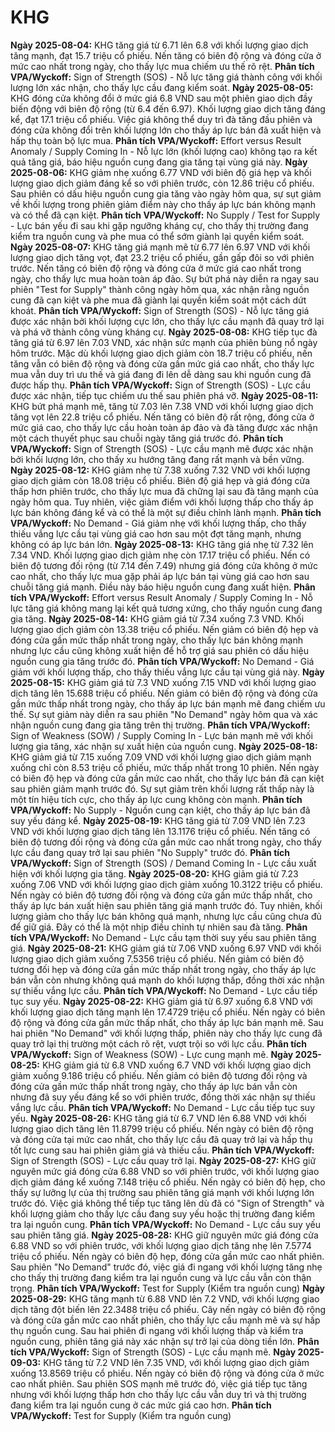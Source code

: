 # KHG

**Ngày 2025-08-04:** KHG tăng giá từ 6.71 lên 6.8 với khối lượng giao dịch tăng mạnh, đạt 15.7 triệu cổ phiếu. Nến tăng có biên độ rộng và đóng cửa ở mức cao nhất trong ngày, cho thấy lực mua chiếm ưu thế rõ rệt. **Phân tích VPA/Wyckoff:** Sign of Strength (SOS) - Nỗ lực tăng giá thành công với khối lượng lớn xác nhận, cho thấy lực cầu đang kiểm soát.
**Ngày 2025-08-05:** KHG đóng cửa không đổi ở mức giá 6.8 VND sau một phiên giao dịch đầy biến động với biên độ rộng (từ 6.4 đến 6.97). Khối lượng giao dịch tăng đáng kể, đạt 17.1 triệu cổ phiếu. Việc giá không thể duy trì đà tăng đầu phiên và đóng cửa không đổi trên khối lượng lớn cho thấy áp lực bán đã xuất hiện và hấp thụ toàn bộ lực mua. **Phân tích VPA/Wyckoff:** Effort versus Result Anomaly / Supply Coming In - Nỗ lực lớn (khối lượng cao) không tạo ra kết quả tăng giá, báo hiệu nguồn cung đang gia tăng tại vùng giá này.
**Ngày 2025-08-06:** KHG giảm nhẹ xuống 6.77 VND với biên độ giá hẹp và khối lượng giao dịch giảm đáng kể so với phiên trước, còn 12.86 triệu cổ phiếu. Sau phiên có dấu hiệu nguồn cung gia tăng vào ngày hôm qua, sự sụt giảm về khối lượng trong phiên giảm điểm này cho thấy áp lực bán không mạnh và có thể đã cạn kiệt. **Phân tích VPA/Wyckoff:** No Supply / Test for Supply - Lực bán yếu đi sau khi gặp ngưỡng kháng cự, cho thấy thị trường đang kiểm tra nguồn cung và phe mua có thể sớm giành lại quyền kiểm soát.
**Ngày 2025-08-07:** KHG tăng giá mạnh mẽ từ 6.77 lên 6.97 VND với khối lượng giao dịch tăng vọt, đạt 23.2 triệu cổ phiếu, gần gấp đôi so với phiên trước. Nến tăng có biên độ rộng và đóng cửa ở mức giá cao nhất trong ngày, cho thấy lực mua hoàn toàn áp đảo. Sự bứt phá này diễn ra ngay sau phiên "Test for Supply" thành công ngày hôm qua, xác nhận rằng nguồn cung đã cạn kiệt và phe mua đã giành lại quyền kiểm soát một cách dứt khoát. **Phân tích VPA/Wyckoff:** Sign of Strength (SOS) - Nỗ lực tăng giá được xác nhận bởi khối lượng cực lớn, cho thấy lực cầu mạnh đã quay trở lại và phá vỡ thành công vùng kháng cự.
**Ngày 2025-08-08:** KHG tiếp tục đà tăng giá từ 6.97 lên 7.03 VND, xác nhận sức mạnh của phiên bùng nổ ngày hôm trước. Mặc dù khối lượng giao dịch giảm còn 18.7 triệu cổ phiếu, nến tăng vẫn có biên độ rộng và đóng cửa gần mức giá cao nhất, cho thấy lực mua vẫn duy trì ưu thế và giá đang đi lên dễ dàng sau khi nguồn cung đã được hấp thụ. **Phân tích VPA/Wyckoff:** Sign of Strength (SOS) - Lực cầu được xác nhận, tiếp tục chiếm ưu thế sau phiên phá vỡ.
**Ngày 2025-08-11:** KHG bứt phá mạnh mẽ, tăng từ 7.03 lên 7.38 VND với khối lượng giao dịch tăng vọt lên 22.8 triệu cổ phiếu. Nến tăng có biên độ rất rộng, đóng cửa ở mức giá cao, cho thấy lực cầu hoàn toàn áp đảo và đà tăng được xác nhận một cách thuyết phục sau chuỗi ngày tăng giá trước đó. **Phân tích VPA/Wyckoff:** Sign of Strength (SOS) - Lực cầu mạnh mẽ được xác nhận bởi khối lượng lớn, cho thấy xu hướng tăng đang rất mạnh và bền vững.
**Ngày 2025-08-12:** KHG giảm nhẹ từ 7.38 xuống 7.32 VND với khối lượng giao dịch giảm còn 18.08 triệu cổ phiếu. Biên độ giá hẹp và giá đóng cửa thấp hơn phiên trước, cho thấy lực mua đã chững lại sau đà tăng mạnh của ngày hôm qua. Tuy nhiên, việc giảm điểm với khối lượng thấp cho thấy áp lực bán không đáng kể và có thể là một sự điều chỉnh lành mạnh. **Phân tích VPA/Wyckoff:** No Demand - Giá giảm nhẹ với khối lượng thấp, cho thấy thiếu vắng lực cầu tại vùng giá cao hơn sau một đợt tăng mạnh, nhưng không có áp lực bán lớn.
**Ngày 2025-08-13:** KHG tăng giá nhẹ từ 7.32 lên 7.34 VND. Khối lượng giao dịch giảm nhẹ còn 17.17 triệu cổ phiếu. Nến có biên độ tương đối rộng (từ 7.14 đến 7.49) nhưng giá đóng cửa không ở mức cao nhất, cho thấy lực mua gặp phải áp lực bán tại vùng giá cao hơn sau chuỗi tăng giá mạnh. Điều này báo hiệu nguồn cung đang xuất hiện. **Phân tích VPA/Wyckoff:** Effort versus Result Anomaly / Supply Coming In - Nỗ lực tăng giá không mang lại kết quả tương xứng, cho thấy nguồn cung đang gia tăng.
**Ngày 2025-08-14:** KHG giảm giá từ 7.34 xuống 7.3 VND. Khối lượng giao dịch giảm còn 13.38 triệu cổ phiếu. Nến giảm có biên độ hẹp và đóng cửa gần mức thấp nhất trong ngày, cho thấy lực bán không mạnh nhưng lực cầu cũng không xuất hiện để hỗ trợ giá sau phiên có dấu hiệu nguồn cung gia tăng trước đó. **Phân tích VPA/Wyckoff:** No Demand - Giá giảm với khối lượng thấp, cho thấy thiếu vắng lực cầu tại vùng giá này.
**Ngày 2025-08-15:** KHG giảm giá từ 7.3 VND xuống 7.15 VND với khối lượng giao dịch tăng lên 15.688 triệu cổ phiếu. Nến giảm có biên độ rộng và đóng cửa gần mức thấp nhất trong ngày, cho thấy áp lực bán mạnh mẽ đang chiếm ưu thế. Sự sụt giảm này diễn ra sau phiên "No Demand" ngày hôm qua và xác nhận nguồn cung đang gia tăng trên thị trường. **Phân tích VPA/Wyckoff:** Sign of Weakness (SOW) / Supply Coming In - Lực bán mạnh mẽ với khối lượng gia tăng, xác nhận sự xuất hiện của nguồn cung.
**Ngày 2025-08-18:** KHG giảm giá từ 7.15 xuống 7.09 VND với khối lượng giao dịch giảm mạnh xuống chỉ còn 8.53 triệu cổ phiếu, mức thấp nhất trong 10 phiên. Nến ngày có biên độ hẹp và đóng cửa gần mức cao nhất, cho thấy lực bán đã cạn kiệt sau phiên giảm mạnh trước đó. Sự sụt giảm trên khối lượng rất thấp này là một tín hiệu tích cực, cho thấy áp lực cung không còn mạnh. **Phân tích VPA/Wyckoff:** No Supply - Nguồn cung cạn kiệt, cho thấy áp lực bán đã suy yếu đáng kể.
**Ngày 2025-08-19:** KHG tăng giá từ 7.09 VND lên 7.23 VND với khối lượng giao dịch tăng lên 13.1176 triệu cổ phiếu. Nến tăng có biên độ tương đối rộng và đóng cửa gần mức cao nhất trong ngày, cho thấy lực cầu đang quay trở lại sau phiên "No Supply" trước đó. **Phân tích VPA/Wyckoff:** Sign of Strength (SOS) / Demand Coming In - Lực cầu xuất hiện với khối lượng gia tăng.
**Ngày 2025-08-20:** KHG giảm giá từ 7.23 xuống 7.06 VND với khối lượng giao dịch giảm xuống 10.3122 triệu cổ phiếu. Nến ngày có biên độ tương đối rộng và đóng cửa gần mức thấp nhất, cho thấy áp lực bán xuất hiện sau phiên tăng giá mạnh trước đó. Tuy nhiên, khối lượng giảm cho thấy lực bán không quá mạnh, nhưng lực cầu cũng chưa đủ để giữ giá. Đây có thể là một nhịp điều chỉnh tự nhiên sau đà tăng. **Phân tích VPA/Wyckoff:** No Demand - Lực cầu tạm thời suy yếu sau phiên tăng giá.
**Ngày 2025-08-21:** KHG giảm giá từ 7.06 VND xuống 6.97 VND với khối lượng giao dịch giảm xuống 7.5356 triệu cổ phiếu. Nến giảm có biên độ tương đối hẹp và đóng cửa gần mức thấp nhất trong ngày, cho thấy áp lực bán vẫn còn nhưng không quá mạnh do khối lượng thấp, đồng thời xác nhận sự thiếu vắng lực cầu. **Phân tích VPA/Wyckoff:** No Demand - Lực cầu tiếp tục suy yếu.
**Ngày 2025-08-22:** KHG giảm giá từ 6.97 xuống 6.8 VND với khối lượng giao dịch tăng mạnh lên 17.4729 triệu cổ phiếu. Nến ngày có biên độ rộng và đóng cửa gần mức thấp nhất, cho thấy áp lực bán mạnh mẽ. Sau hai phiên "No Demand" với khối lượng thấp, phiên này cho thấy lực cung đã quay trở lại thị trường một cách rõ rệt, vượt trội so với lực cầu. **Phân tích VPA/Wyckoff:** Sign of Weakness (SOW) - Lực cung mạnh mẽ.
**Ngày 2025-08-25:** KHG giảm giá từ 6.8 VND xuống 6.7 VND với khối lượng giao dịch giảm xuống 9.186 triệu cổ phiếu. Nến giảm có biên độ tương đối rộng và đóng cửa gần mức thấp nhất trong ngày, cho thấy áp lực bán vẫn còn nhưng đã suy yếu đáng kể so với phiên trước, đồng thời xác nhận sự thiếu vắng lực cầu. **Phân tích VPA/Wyckoff:** No Demand - Lực cầu tiếp tục suy yếu.
**Ngày 2025-08-26:** KHG tăng giá từ 6.7 VND lên 6.88 VND với khối lượng giao dịch tăng lên 11.8799 triệu cổ phiếu. Nến ngày có biên độ rộng và đóng cửa tại mức cao nhất, cho thấy lực cầu đã quay trở lại và hấp thụ tốt lực cung sau hai phiên giảm giá và thiếu cầu. **Phân tích VPA/Wyckoff:** Sign of Strength (SOS) - Lực cầu quay trở lại.
**Ngày 2025-08-27:** KHG giữ nguyên mức giá đóng cửa 6.88 VND so với phiên trước, với khối lượng giao dịch giảm đáng kể xuống 7.148 triệu cổ phiếu. Nến ngày có biên độ hẹp, cho thấy sự lưỡng lự của thị trường sau phiên tăng giá mạnh với khối lượng lớn trước đó. Việc giá không thể tiếp tục tăng lên dù đã có "Sign of Strength" và khối lượng giảm cho thấy lực cầu đang suy yếu hoặc thị trường đang kiểm tra lại nguồn cung. **Phân tích VPA/Wyckoff:** No Demand - Lực cầu suy yếu sau phiên tăng giá.
**Ngày 2025-08-28:** KHG giữ nguyên mức giá đóng cửa 6.88 VND so với phiên trước, với khối lượng giao dịch tăng nhẹ lên 7.5774 triệu cổ phiếu. Nến ngày có biên độ hẹp, đóng cửa gần mức cao nhất phiên. Sau phiên "No Demand" trước đó, việc giá đi ngang với khối lượng tăng nhẹ cho thấy thị trường đang kiểm tra lại nguồn cung và lực cầu vẫn còn thận trọng. **Phân tích VPA/Wyckoff:** Test for Supply (Kiểm tra nguồn cung)
**Ngày 2025-08-29:** KHG tăng mạnh từ 6.88 VND lên 7.2 VND, với khối lượng giao dịch tăng đột biến lên 22.3488 triệu cổ phiếu. Cây nến ngày có biên độ rộng và đóng cửa gần mức cao nhất phiên, cho thấy lực cầu mạnh mẽ và sự hấp thụ nguồn cung. Sau hai phiên đi ngang với khối lượng thấp và kiểm tra nguồn cung, phiên tăng giá này xác nhận sự trở lại của dòng tiền lớn. **Phân tích VPA/Wyckoff:** Sign of Strength (SOS) - Lực cầu mạnh mẽ.
**Ngày 2025-09-03:** KHG tăng từ 7.2 VND lên 7.35 VND, với khối lượng giao dịch giảm xuống 13.8569 triệu cổ phiếu. Nến ngày có biên độ rộng và đóng cửa ở mức cao nhất phiên. Sau phiên SOS mạnh mẽ trước đó, việc giá tiếp tục tăng nhưng với khối lượng thấp hơn cho thấy lực cầu vẫn duy trì và thị trường đang kiểm tra lại nguồn cung ở các mức giá cao hơn. **Phân tích VPA/Wyckoff:** Test for Supply (Kiểm tra nguồn cung)
